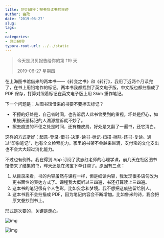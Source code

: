 ```yaml
---
title: 贝贝60秒：擦去我读书的痕迹
author: 曲政
date: '2019-06-27'
slug: 
tags:
- 
categories:
- 贝贝60秒
typora-root-url: ../../static
---
```


>   今天是贝贝报告给你的第 119 天
>
>   2019-06-27 星期四

在上海图书馆借来的两本书——《转变之书》和《转行》，我用了近两个月读完了，在书上用铅笔作的标记。两本书我都找到了英文电子版，中文版也都扫描成了 PDF 保存，打算对照着标记在英文电子版上用 Skim 重作笔记。

下一个问题是：从图书馆借来的书要不要擦去标记？

-   不擦的好处是，自己省时间，也告诉后人此书曾受到的重视。坏处是但心，如果被厌恶标记的人溯源投诉就不妙了。
-   擦去痕迹的不便之处是时间，还有橡皮屑。好处是又翻了一遍书，还它清白。

这样的方式挺好：起意-登录-借书-决定-读书-标记-扫描-擦除-还书-复读。通过“印象笔记”，也有全文检索能力。家里的书架不会越来越满，支付宝的文化支出也不会大大超过消化能力。

不过也有例外。我在得到 App 订阅了武志红老师的心理学课，前几天在社区图书馆借来了结集的书，昨天还是在淘宝下单订购了。原因有三点：

1.  从目录来看，书的内容虽然与课程一样，但是细读内容，我发现很多语句改为更书面性的表达方式了。课程我大概听过三四遍，书还打算读上三四遍。
2.  这本书的笔记很有个人色彩，比如妄念和梦境。我不想把这痕迹留给别人。
3.  这本书我不会扫描成 PDF，因为笔记内容会不断增加。比如鲁米的诗，我会把原文誊抄到书上。

形式是次要的，关键是走心。

![img](/images/2019-06-27-%E8%B4%9D%E8%B4%9D60%E7%A7%92%EF%BC%9A%E6%93%A6%E5%8E%BB%E6%88%91%E8%AF%BB%E4%B9%A6%E7%9A%84%E7%97%95%E8%BF%B9/640-20200416114328281.jpeg)

![img](/images/2019-06-27-%E8%B4%9D%E8%B4%9D60%E7%A7%92%EF%BC%9A%E6%93%A6%E5%8E%BB%E6%88%91%E8%AF%BB%E4%B9%A6%E7%9A%84%E7%97%95%E8%BF%B9/640-20200416114328331.jpeg)
